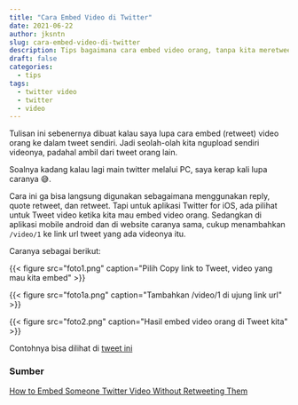 ```yaml
---
title: "Cara Embed Video di Twitter"
date: 2021-06-22
author: jksntn
slug: cara-embed-video-di-twitter
description: Tips bagaimana cara embed video orang, tanpa kita meretweet orang tersebut.
draft: false
categories:
  - tips
tags:
  - twitter video
  - twitter
  - video
---
```

Tulisan ini sebenernya dibuat kalau saya lupa cara embed (retweet) video orang ke dalam tweet sendiri. Jadi seolah-olah kita ngupload sendiri videonya, padahal ambil dari tweet orang lain. 

Soalnya kadang kalau lagi main twitter melalui PC, saya kerap kali lupa caranya 😅.

<!--more-->

Cara ini ga bisa langsung digunakan sebagaimana menggunakan reply, quote retweet, dan retweet. Tapi untuk aplikasi Twitter for iOS, ada pilihat untuk Tweet video ketika kita mau embed video orang. Sedangkan di aplikasi mobile android dan di website caranya sama, cukup menambahkan `/video/1` ke link url tweet yang ada videonya itu. 

Caranya sebagai berikut:

{{< figure src="foto1.png" caption="Pilih Copy link to Tweet, video yang mau kita embed" >}}

{{< figure src="foto1a.png" caption="Tambahkan /video/1 di ujung link url" >}}

{{< figure src="foto2.png" caption="Hasil embed video orang di Tweet kita" >}}

Contohnya bisa dilihat di [tweet ini](https://twitter.com/jksntn/status/1407296236055515142?s=20) 

### Sumber 
[How to Embed Someone Twitter Video Without Retweeting Them](https://www.howtogeek.com/668753/how-to-embed-someones-twitter-video-without-retweeting-them/)